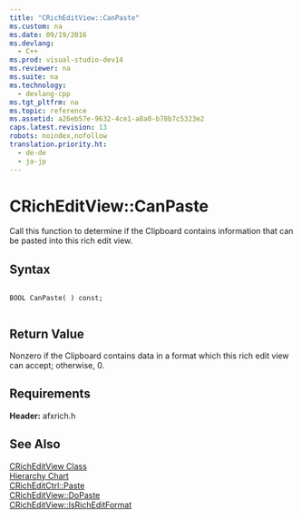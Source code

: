 ```yaml
---
title: "CRichEditView::CanPaste"
ms.custom: na
ms.date: 09/19/2016
ms.devlang: 
  - C++
ms.prod: visual-studio-dev14
ms.reviewer: na
ms.suite: na
ms.technology: 
  - devlang-cpp
ms.tgt_pltfrm: na
ms.topic: reference
ms.assetid: a26eb57e-9632-4ce1-a8a0-b78b7c5323e2
caps.latest.revision: 13
robots: noindex,nofollow
translation.priority.ht: 
  - de-de
  - ja-jp
---
```

# CRichEditView::CanPaste
Call this function to determine if the Clipboard contains information that can be pasted into this rich edit view.  
  
## Syntax  
  
```  
  
BOOL CanPaste( ) const;  
  
```  
  
## Return Value  
 Nonzero if the Clipboard contains data in a format which this rich edit view can accept; otherwise, 0.  
  
## Requirements  
 **Header:** afxrich.h  
  
## See Also  
 [CRichEditView Class](../vs140/CRichEditView-Class.md)   
 [Hierarchy Chart](../vs140/Hierarchy-Chart.md)   
 [CRichEditCtrl::Paste](../vs140/CRichEditCtrl--Paste.md)   
 [CRichEditView::DoPaste](../vs140/CRichEditView--DoPaste.md)   
 [CRichEditView::IsRichEditFormat](../vs140/CRichEditView--IsRichEditFormat.md)